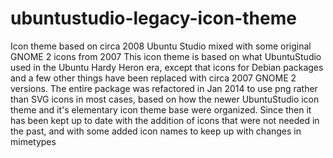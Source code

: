 # ubuntustudio-legacy-icon-theme
Icon theme based on circa 2008 Ubuntu Studio mixed with some original GNOME 2 icons from 2007
This icon theme is based on what UbuntuStudio used in the Ubuntu Hardy Heron era, except that icons for Debian packages and a few other things have been replaced with circa 2007 GNOME 2 versions. The entire package was refactored in Jan 2014 to use png rather than SVG icons in most cases, based on how the newer UbuntuStudio icon theme and it's elementary icon theme base were organized.
Since then it has been kept up to date with the addition of icons that were not needed in the past, and with some added icon names to keep up with changes in mimetypes

